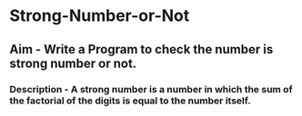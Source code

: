 # Strong-Number-or-Not
## Aim - Write a Program to check the number is strong number or not.
### Description - A strong number is a number in which the sum of the factorial of the digits is equal to the number itself.
